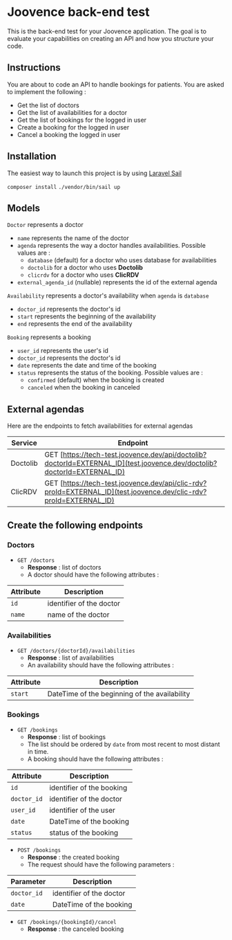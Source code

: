 # Joovence back-end test

This is the back-end test for your Joovence application. The goal is to evaluate your capabilities on creating an API and how you structure your code.

## Instructions

You are about to code an API to handle bookings for patients. You are asked to implement the following :

-   Get the list of doctors
-   Get the list of availabilities for a doctor
-   Get the list of bookings for the logged in user
-   Create a booking for the logged in user
-   Cancel a booking the logged in user

## Installation

The easiest way to launch this project is by using [Laravel Sail](https://laravel.com/docs/8.x/sail#introduction)

`composer install`
`./vendor/bin/sail up`

## Models

`Doctor` represents a doctor

-   `name` represents the name of the doctor
-   `agenda` represents the way a doctor handles availabilities. Possible values are :
    -   `database` (default) for a doctor who uses database for availabilities
    -   `doctolib` for a doctor who uses **Doctolib**
    -   `clicrdv` for a doctor who uses **ClicRDV**
-   `external_agenda_id` (nullable) represents the id of the external agenda

`Availability` represents a doctor's availability when `agenda` is `database`

-   `doctor_id` represents the doctor's id
-   `start` represents the beginning of the availability
-   `end` represents the end of the availability

`Booking` represents a booking

-   `user_id` represents the user's id
-   `doctor_id` represents the doctor's id
-   `date` represents the date and time of the booking
-   `status` represents the status of the booking. Possible values are :
    -   `confirmed` (default) when the booking is created
    -   `canceled` when the booking in canceled

## External agendas

Here are the endpoints to fetch availabilities for external agendas

| Service  | Endpoint                                                                                                                |
| -------- | ----------------------------------------------------------------------------------------------------------------------- |
| Doctolib | GET [https://tech-test.joovence.dev/api/doctolib?doctorId=EXTERNAL_ID](test.joovence.dev/doctolib?doctorId=EXTERNAL_ID) |
| ClicRDV  | GET [https://tech-test.joovence.dev/api/clic-rdv?proId=EXTERNAL_ID](test.joovence.dev/clic-rdv?proId=EXTERNAL_ID)       |

## Create the following endpoints

### Doctors

-   `GET /doctors`
    -   **Response** : list of doctors
    -   A doctor should have the following attributes :

| Attribute | Description              |
| --------- | ------------------------ |
| `id`      | identifier of the doctor |
| `name`    | name of the doctor       |

### Availabilities

-   `GET /doctors/{doctorId}/availabilities`
    -   **Response** : list of availabilities
    -   An availability should have the following attributes :

| Attribute | Description                                   |
| --------- | --------------------------------------------- |
| `start`   | DateTime of the beginning of the availability |

### Bookings

-   `GET /bookings`
    -   **Response** : list of bookings
    -   The list should be ordered by `date` from most recent to most distant in time.
    -   A booking should have the following attributes :

| Attribute   | Description               |
| ----------- | ------------------------- |
| `id`        | identifier of the booking |
| `doctor_id` | identifier of the doctor  |
| `user_id`   | identifier of the user    |
| `date`      | DateTime of the booking   |
| `status`    | status of the booking     |

-   `POST /bookings`
    -   **Response** : the created booking
    -   The request should have the following parameters :

| Parameter   | Description              |
| ----------- | ------------------------ |
| `doctor_id` | identifier of the doctor |
| `date`      | DateTime of the booking  |

-   `GET /bookings/{bookingId}/cancel`
    -   **Response** : the canceled booking

